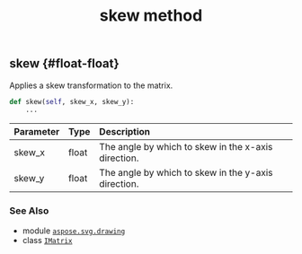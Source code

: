 ﻿---
title: skew method
second_title: Aspose.SVG for Python via .NET API References
description: 
type: docs
weight: 100
url: /python-net/aspose.svg.drawing/imatrix/skew/
is_root: false
---

## skew {#float-float}

Applies a skew transformation to the matrix.



```python
def skew(self, skew_x, skew_y):
    ...
```


| Parameter | Type | Description |
| :- | :- | :- |
| skew_x | float | The angle by which to skew in the x-axis direction. |
| skew_y | float | The angle by which to skew in the y-axis direction. |



### See Also
* module [`aspose.svg.drawing`](../../)
* class [`IMatrix`](/svg/python-net/aspose.svg.drawing/imatrix)
